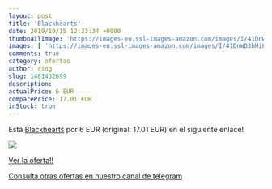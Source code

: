 ```yaml
---
layout: post
title: 'Blackhearts'
date: 2019/10/15 12:23:34 +0000
thumbnailImage: 'https://images-eu.ssl-images-amazon.com/images/I/41DnWD3hHiL._SL200_.jpg'
images: [ 'https://images-eu.ssl-images-amazon.com/images/I/41DnWD3hHiL._SL200_.jpg' ]
comments: true
category: ofertas
author: ring
slug: 1481432699
description:
actualPrice: 6 EUR
comparePrice: 17.01 EUR
inStock: true
---
```


Está [Blackhearts](https://www.amazon.com/dp/1481432699/?tag=redken08-20) por 6 EUR (original: 17.01 EUR) en el siguiente enlace!

[![](https://images-eu.ssl-images-amazon.com/images/I/41DnWD3hHiL._SL200_.jpg)](https://www.amazon.com/dp/1481432699/?tag=redken08-20)

[Ver la oferta!!](https://www.amazon.com/dp/1481432699/?tag=redken08-20)

[Consulta otras ofertas en nuestro canal de telegram](https://t.me/s/ofertas25)
